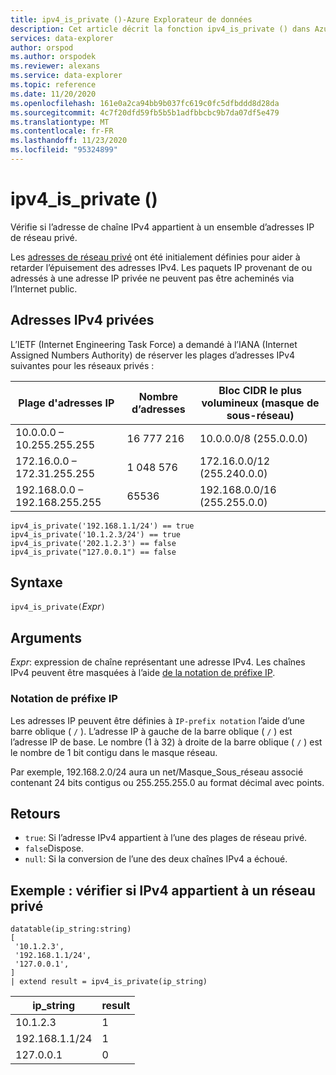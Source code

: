 ```yaml
---
title: ipv4_is_private ()-Azure Explorateur de données
description: Cet article décrit la fonction ipv4_is_private () dans Azure Explorateur de données.
services: data-explorer
author: orspod
ms.author: orspodek
ms.reviewer: alexans
ms.service: data-explorer
ms.topic: reference
ms.date: 11/20/2020
ms.openlocfilehash: 161e0a2ca94bb9b037fc619c0fc5dfbddd8d28da
ms.sourcegitcommit: 4c7f20dfd59fb5b5b1adfbbcbc9b7da07df5e479
ms.translationtype: MT
ms.contentlocale: fr-FR
ms.lasthandoff: 11/23/2020
ms.locfileid: "95324899"
---
```

# <a name="ipv4_is_private"></a>ipv4_is_private ()

Vérifie si l’adresse de chaîne IPv4 appartient à un ensemble d’adresses IP de réseau privé.

Les [adresses de réseau privé](https://en.wikipedia.org/wiki/Private_network) ont été initialement définies pour aider à retarder l’épuisement des adresses IPv4. Les paquets IP provenant de ou adressés à une adresse IP privée ne peuvent pas être acheminés via l’Internet public.

## <a name="private-ipv4-addresses"></a>Adresses IPv4 privées

L’IETF (Internet Engineering Task Force) a demandé à l’IANA (Internet Assigned Numbers Authority) de réserver les plages d’adresses IPv4 suivantes pour les réseaux privés :

| Plage d'adresses IP|Nombre d’adresses|Bloc CIDR le plus volumineux (masque de sous-réseau)|
|-----------------|-------------------|--------------------------------|
|10.0.0.0 – 10.255.255.255|16 777 216|10.0.0.0/8 (255.0.0.0)|
|172.16.0.0 – 172.31.255.255|1 048 576|172.16.0.0/12 (255.240.0.0)|
|192.168.0.0 – 192.168.255.255|65536|192.168.0.0/16 (255.255.0.0)|


```kusto
ipv4_is_private('192.168.1.1/24') == true
ipv4_is_private('10.1.2.3/24') == true
ipv4_is_private('202.1.2.3') == false
ipv4_is_private("127.0.0.1") == false
```

## <a name="syntax"></a>Syntaxe

`ipv4_is_private(`*Expr*`)`

## <a name="arguments"></a>Arguments

*Expr*: expression de chaîne représentant une adresse IPv4. Les chaînes IPv4 peuvent être masquées à l’aide [de la notation de préfixe IP](#ip-prefix-notation).

### <a name="ip-prefix-notation"></a>Notation de préfixe IP

Les adresses IP peuvent être définies à `IP-prefix notation` l’aide d’une barre oblique ( `/` ). L’adresse IP à gauche de la barre oblique ( `/` ) est l’adresse IP de base. Le nombre (1 à 32) à droite de la barre oblique ( `/` ) est le nombre de 1 bit contigu dans le masque réseau. 

Par exemple, 192.168.2.0/24 aura un net/Masque_Sous_réseau associé contenant 24 bits contigus ou 255.255.255.0 au format décimal avec points.

## <a name="returns"></a>Retours

* `true`: Si l’adresse IPv4 appartient à l’une des plages de réseau privé.
*  `false`Dispose.
* `null`: Si la conversion de l’une des deux chaînes IPv4 a échoué.

## <a name="example-check-if-ipv4-belongs-to-a-private-network"></a>Exemple : vérifier si IPv4 appartient à un réseau privé

<!-- csl: https://help.kusto.windows.net/Samples -->
```kusto
datatable(ip_string:string)
[
 '10.1.2.3',
 '192.168.1.1/24',
 '127.0.0.1',
]
| extend result = ipv4_is_private(ip_string)
```

|ip_string|result|
|---|---|
|10.1.2.3|1|
|192.168.1.1/24|1|
|127.0.0.1|0|
